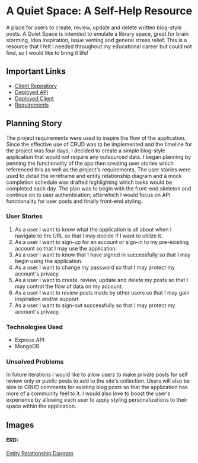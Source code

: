 # A Quiet Space: A Self-Help Resource

A place for users to create, review, update and delete written blog-style posts. A Quiet Space is intended to emulate a library space, great for brain storming, idea inspiration, issue venting and general stress relief. This is a resource that I felt I needed throughout my educational career but could not find, so I would like to bring it life!

## Important Links

- [Client Repository](https://github.com/HarlemHubLive/A-Quiet-Space-client)
- [Deployed API](https://harlemhublive.github.io/A-Quiet-Place-api/)
- [Deployed Client](https://harlemhublive.github.io/A-Quiet-Place-client/)
- [Requirements](https://docs.google.com/document/d/15s8rVgkyDFwYi1Fb26WrWVJZu8ImeXLNJki4ELyH8LY/edit?usp=sharing)

## Planning Story

The project requirements were used to inspire the flow of the application. Since the effective use of CRUD was to be implemented and the timeline for the project was four days, I decided to create a simple blog-style application that would not require any outsourced data. I began planning by penning the functionality of the app then creating user stories which referenced this as well as the project's requirements. The user stories were used to detail the wireframe and entity relationship diagram and a mock completion schedule was drafted highlighting which tasks would be completed each day. The plan was to begin with the front-end skeleton and continue on to user authentication; afterwhich I would focus on API functionality for user posts and finally front-end styling.

### User Stories

1. As a user I want to know what the application is all about when I navigate to the URL so that I may decide if I want to utilize it.
2. As a user I want to sign-up for an account or sign-in to my pre-existing account so that I may use the application.
3. As a user I want to know that I have signed in successfully so that I may begin using the application.
4. As a user I want to change my password so that I may protect my account's privacy.
5. As a user I want to create, review, update and delete my posts so that I may control the flow of data on my account.
6. As a user I want to review posts made by other users so that I may gain inspiration and/or support.
7. As a user I want to sign-out successfully so that I may protect my account's privacy.

### Technologies Used

- Express API
- MongoDB

### Unsolved Problems

In future iterations I would like to allow users to make private posts for self review only or public posts to add to the site's collection. Users will also be able to CRUD comments for existing blog posts so that the application has more of a community feel to it. I would also love to boost the user's experience by allowing each user to apply styling personalizations to their space within the application.  

## Images

#### ERD:
[Entity Relationship Diagram](https://imgur.com/mnWB2pQ)
